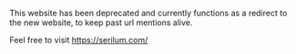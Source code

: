 This website has been deprecated and currently functions as a redirect to the new website, to keep past url mentions alive.

Feel free to visit https://serilum.com/